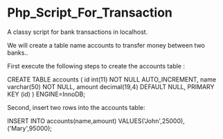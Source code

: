 # Php_Script_For_Transaction
A classy script for bank transactions in localhost.

We will create a table name accounts to transfer money between two banks..

First execute the following steps to create the accounts table :

CREATE TABLE accounts (
  id int(11) NOT NULL AUTO_INCREMENT,
  name varchar(50) NOT NULL,
  amount decimal(19,4) DEFAULT NULL,
  PRIMARY KEY (id)
) ENGINE=InnoDB;

Second, insert two rows into the accounts table:

INSERT INTO accounts(name,amount)
VALUES('John',25000),
      ('Mary',95000);
